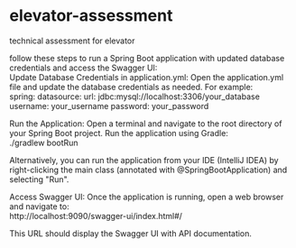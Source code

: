 # elevator-assessment
technical assessment for elevator


follow these steps to run a Spring Boot application with updated database credentials and access the Swagger UI:  
Update Database Credentials in application.yml: Open the application.yml file and update the database credentials as needed. For example:  
spring:
  datasource:
    url: jdbc:mysql://localhost:3306/your_database
    username: your_username
    password: your_password


Run the Application: Open a terminal and navigate to the root directory of your Spring Boot project. Run the application using Gradle:  
./gradlew bootRun

Alternatively, you can run the application from your IDE (IntelliJ IDEA) by right-clicking the main class (annotated with @SpringBootApplication) and selecting "Run". 

Access Swagger UI: Once the application is running, open a web browser and navigate to:  
http://localhost:9090/swagger-ui/index.html#/

This URL should display the Swagger UI with API documentation.
